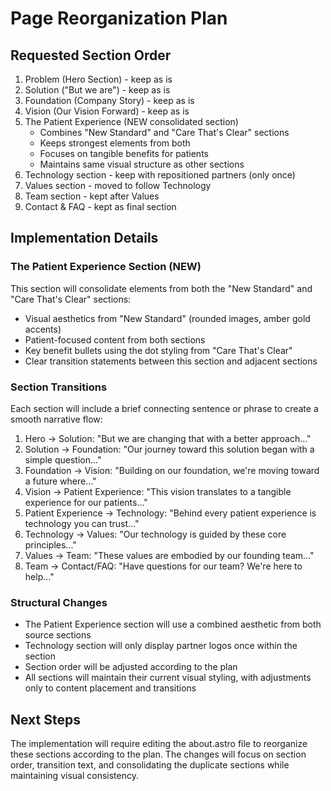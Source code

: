 # Page Reorganization Plan

## Requested Section Order
1. Problem (Hero Section) - keep as is
2. Solution ("But we are") - keep as is
3. Foundation (Company Story) - keep as is
4. Vision (Our Vision Forward) - keep as is
5. The Patient Experience (NEW consolidated section)
   - Combines "New Standard" and "Care That's Clear" sections
   - Keeps strongest elements from both
   - Focuses on tangible benefits for patients
   - Maintains same visual structure as other sections
6. Technology section - keep with repositioned partners (only once)
7. Values section - moved to follow Technology
8. Team section - kept after Values
9. Contact & FAQ - kept as final section

## Implementation Details

### The Patient Experience Section (NEW)
This section will consolidate elements from both the "New Standard" and "Care That's Clear" sections:

- Visual aesthetics from "New Standard" (rounded images, amber gold accents)
- Patient-focused content from both sections
- Key benefit bullets using the dot styling from "Care That's Clear"
- Clear transition statements between this section and adjacent sections

### Section Transitions
Each section will include a brief connecting sentence or phrase to create a smooth narrative flow:

1. Hero → Solution: "But we are changing that with a better approach..."
2. Solution → Foundation: "Our journey toward this solution began with a simple question..."
3. Foundation → Vision: "Building on our foundation, we're moving toward a future where..."
4. Vision → Patient Experience: "This vision translates to a tangible experience for our patients..."
5. Patient Experience → Technology: "Behind every patient experience is technology you can trust..."
6. Technology → Values: "Our technology is guided by these core principles..."
7. Values → Team: "These values are embodied by our founding team..."
8. Team → Contact/FAQ: "Have questions for our team? We're here to help..."

### Structural Changes
- The Patient Experience section will use a combined aesthetic from both source sections
- Technology section will only display partner logos once within the section
- Section order will be adjusted according to the plan
- All sections will maintain their current visual styling, with adjustments only to content placement and transitions

## Next Steps
The implementation will require editing the about.astro file to reorganize these sections according to the plan. The changes will focus on section order, transition text, and consolidating the duplicate sections while maintaining visual consistency.